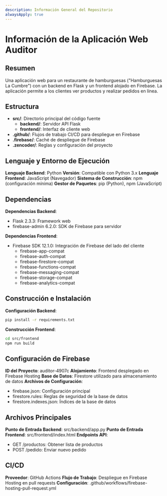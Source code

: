 ```yaml
---
description: Información General del Repositorio
alwaysApply: true
---
```


# Información de la Aplicación Web Auditor

## Resumen
Una aplicación web para un restaurante de hamburguesas ("Hamburguesas La Cumbre") con un backend en Flask y un frontend alojado en Firebase. La aplicación permite a los clientes ver productos y realizar pedidos en línea.

## Estructura
- **src/**: Directorio principal del código fuente
  - **backend/**: Servidor API Flask
  - **frontend/**: Interfaz de cliente web
- **.github/**: Flujos de trabajo CI/CD para despliegue en Firebase
- **.firebase/**: Caché de despliegue de Firebase
- **.zencoder/**: Reglas y configuración del proyecto

## Lenguaje y Entorno de Ejecución
**Lenguaje Backend**: Python
**Versión**: Compatible con Python 3.x
**Lenguaje Frontend**: JavaScript (Navegador)
**Sistema de Construcción**: npm (configuración mínima)
**Gestor de Paquetes**: pip (Python), npm (JavaScript)

## Dependencias
**Dependencias Backend**:
- Flask 2.3.3: Framework web
- firebase-admin 6.2.0: SDK de Firebase para servidor

**Dependencias Frontend**:
- Firebase SDK 12.1.0: Integración de Firebase del lado del cliente
  - firebase-app-compat
  - firebase-auth-compat
  - firebase-firestore-compat
  - firebase-functions-compat
  - firebase-messaging-compat
  - firebase-storage-compat
  - firebase-analytics-compat

## Construcción e Instalación
**Configuración Backend**:
```bash
pip install -r requirements.txt
```

**Construcción Frontend**:
```bash
cd src/frontend
npm run build
```

## Configuración de Firebase
**ID del Proyecto**: auditor-4907c
**Alojamiento**: Frontend desplegado en Firebase Hosting
**Base de Datos**: Firestore utilizado para almacenamiento de datos
**Archivos de Configuración**:
- firebase.json: Configuración principal
- firestore.rules: Reglas de seguridad de la base de datos
- firestore.indexes.json: Índices de la base de datos

## Archivos Principales
**Punto de Entrada Backend**: src/backend/app.py
**Punto de Entrada Frontend**: src/frontend/index.html
**Endpoints API**:
- GET /productos: Obtener lista de productos
- POST /pedido: Enviar nuevo pedido

## CI/CD
**Proveedor**: GitHub Actions
**Flujo de Trabajo**: Despliegue en Firebase Hosting en pull requests
**Configuración**: .github/workflows/firebase-hosting-pull-request.yml